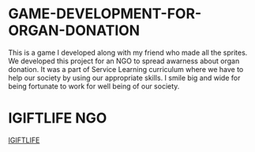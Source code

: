 # GAME-DEVELOPMENT-FOR-ORGAN-DONATION
This is a game I developed along with my friend who made all the sprites. We developed this project for an NGO to spread awarness about organ donation. 
It was a part of Service Learning curriculum where we have to help our society by using our appropriate skills.
I smile big and wide for being fortunate to work for well being of our society. 

# IGIFTLIFE NGO
[IGIFTLIFE](https://igiftlife.com/)
